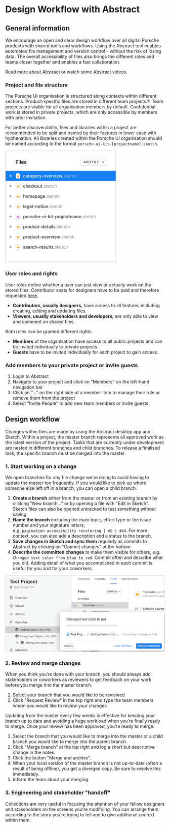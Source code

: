 # Design Workflow with Abstract

## General information 
We encourage an open and clear design workflow over all digital Porsche products with shared tools and workflows. Using the Abstract tool enables automated file management and version control - without the risk of losing data. The overall accessibility of files also brings the different roles and teams closer together and enables a fast collaboration.

[Read more about Abstract](https://www.goabstract.com/how-it-works/) or watch some [Abstract videos](https://vimeo.com/goabstract).

### Project and file structure
The Porsche UI organisation is structured along contexts within different sections. Product-specific files are stored in different team projects.?! Team projects are visible for all organisation members by default. Confidential work is stored in private projects, which are only accessible by members with prior invitation.

For better discoverability, files and libraries within a project are recommended to be split and named by their features in lower case with hyphenation. All libraries created within the Porsche UI organisation should be named according to the format `porsche-ui-kit-[projectname].sketch`.

![Abstract file structure](../../assets/web/abstract-filestructure.png)

### User roles and rights
User roles define whether a user can just view or actually work on the stored files. Contributor seats for designers have to be paid and therefore requested [here](http://eepurl.com/gnOIXD).
- **Contributors, usually designers,** have access to all features including creating, editing and updating files.
- **Viewers, usually stakeholders and developers,** are only able to view and comment on shared files.

Both roles can be granted different rights. 
- **Members** of the organisation have access to all public projects and can be invited individually to private projects.
- **Guests** have to be invited individually for each project to gain access.

### Add members to your private project or invite guests
1. Login to Abstract
2. Navigate to your project and click on "Members" on the left-hand navigation bar
3. Click on "..." on the right side of a member item to manage their role or remove them from the project
4. Select "Invite People" to add new team members or invite guests

## Design workflow
Changes within files are made by using the Abstract desktop app and Sketch. Within a project, the master branch represents all approved work as the latest version of the project. Tasks that are currently under development are nested in different branches and child branches. To release a finalised task, the specific branch must be merged into the master.

### 1. Start working on a change
We open branches for any file change we're doing to avoid having to update the master too frequently. If you would like to pick up where someone else left off in a branch, you can open a child branch.

1. **Create a branch** either from the master or from an existing branch by clicking "New branch..." or by opening a file with "Edit in Sketch". Sketch files can also be opened untracked to test something without saving.
2. **Name the branch** including the main topic, effort type or the issue number and your signature letters,  
e.g. `pagination accessibility recoloring | mb | #44`. For more context, you can also add a description and a status to the branch.
4. **Save changes in Sketch and sync them** regularly as commits to Abstract by clicking on "Commit changes" at the bottom. 
5. **Describe the committed changes** to make them visible for others, e.g. `Changed text color from blue to red`. Commit often and describe what you did. Adding detail of what you accomplished in each commit is useful for you and for your coworkers.

![Abstract branches](../../assets/web/abstract-branches.png)

### 2. Review and merge changes
When you think you’re done with your branch, you should always add stakeholders or coworkers as reviewers to get feedback on your work before you merge it to the master branch.

1. Select your branch that you would like to be reviewed
2. Click "Request Review" in the top right and type the team members whom you would like to review your changes

Updating from the master every few weeks is effective for keeping your branch up to date and avoiding a huge workload when you’re finally ready to merge. Once your review has been approved, you’re ready to merge.

1. Select the branch that you would like to merge into the master or a child branch you would like to merge into the parent branch.
2. Click "Merge branch" at the top right and log a short but descriptive change in the notes.
3. Click the button "Merge and archive".
4. When your local version of the master branch is not up-to-date (often a result of being offline), you get a diverged copy. Be sure to resolve this immediately.
5. Inform the team about your merging.

### 3. Engineering and stakeholder "handoff"
Collections are very useful in focusing the attention of your fellow designers and stakeholders on the screens you’re modifying. You can arrange them according to the story you’re trying to tell and to give additional context within them.
